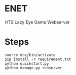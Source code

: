 # ENET
HTS Lazy Eye Game Webserver
# Steps
`source doc/bin/activate` <br>
`pip install -r requirement.txt` <br>
`python quickstart.py` <br>
`python manage.py runserver` <br>
